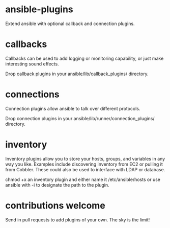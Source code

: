 ansible-plugins
===============

Extend ansible with optional callback and connection plugins.

callbacks
=========

Callbacks can be used to add logging or monitoring capability, or just make
interesting sound effects.

Drop callback plugins in your ansible/lib/callback_plugins/ directory.

connections
===========

Connection plugins allow ansible to talk over different protocols.

Drop connection plugins in your ansible/lib/runner/connection_plugins/ directory.

inventory
=========

Inventory plugins allow you to store your hosts, groups, and variables in any way
you like.  Examples include discovering inventory from EC2 or pulling it from
Cobbler.  These could also be used to interface with LDAP or database.

chmod +x an inventory plugin and either name it /etc/ansible/hosts or use ansible
with -i to designate the path to the plugin.

contributions welcome
=====================

Send in pull requests to add plugins of your own.  The sky is the limit!

